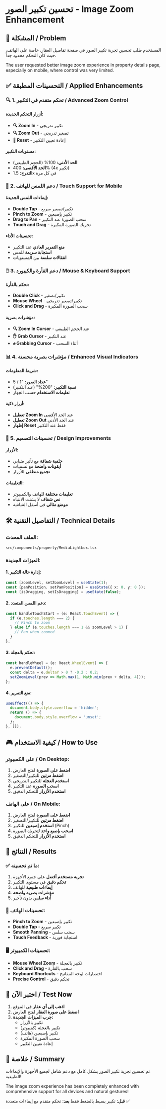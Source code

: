 # تحسين تكبير الصور - Image Zoom Enhancement

## 🎯 المشكلة / Problem

المستخدم طلب تحسين تجربة تكبير الصور في صفحة تفاصيل العقار، خاصة على الهاتف، حيث كان التحكم محدود جداً.

The user requested better image zoom experience in property details page, especially on mobile, where control was very limited.

## ✅ التحسينات المطبقة / Applied Enhancements

### 🔍 **1. تحكم متقدم في التكبير / Advanced Zoom Control**

#### **أزرار التحكم الجديدة:**
- **🔍 Zoom In** - تكبير تدريجي
- **🔍 Zoom Out** - تصغير تدريجي  
- **🔄 Reset** - إعادة تعيين التكبير

#### **مستويات التكبير:**
- **الحد الأدنى:** 100% (الحجم الطبيعي)
- **الحد الأقصى:** 400% (4x تكبير)
- **التدرج:** 1.5x في كل مرة

### 📱 **2. دعم اللمس للهاتف / Touch Support for Mobile**

#### **إيماءات اللمس الجديدة:**
- **Double Tap** - تكبير/تصغير سريع
- **Pinch to Zoom** - تكبير بإصبعين
- **Drag to Pan** - سحب الصورة عند التكبير
- **Touch and Drag** - تحريك الصورة المكبرة

#### **تحسينات الأداء:**
- **منع التمرير العادي** عند التكبير
- **استجابة سريعة** للمس
- **انتقالات سلسة** بين المستويات

### 🖱️ **3. دعم الفأرة والكيبورد / Mouse & Keyboard Support**

#### **تحكم بالفأرة:**
- **Double Click** - تكبير/تصغير
- **Mouse Wheel** - تكبير/تصغير تدريجي
- **Click and Drag** - سحب الصورة المكبرة

#### **مؤشرات بصرية:**
- **🔍 Zoom In Cursor** - عند الحجم الطبيعي
- **✋ Grab Cursor** - عند التكبير
- **✊ Grabbing Cursor** - أثناء السحب

### 📊 **4. مؤشرات بصرية محسنة / Enhanced Visual Indicators**

#### **شريط المعلومات:**
- **عداد الصور:** "1 / 5"
- **نسبة التكبير:** "200%" (عند التكبير)
- **تعليمات الاستخدام** حسب الجهاز

#### **أزرار ذكية:**
- **تعطيل Zoom In** عند الحد الأقصى
- **تعطيل Zoom Out** عند الحد الأدنى
- **إظهار Reset** فقط عند التكبير

### 🎨 **5. تحسينات التصميم / Design Improvements**

#### **الأزرار:**
- **خلفية شفافة** مع تأثير ضبابي
- **أيقونات واضحة** مع تسميات
- **تجميع منطقي** للأزرار

#### **التعليمات:**
- **تعليمات مختلفة** للهاتف والكمبيوتر
- **نص شفاف** لا يشتت الانتباه
- **موضع مثالي** في أسفل الشاشة

## 🛠️ التفاصيل التقنية / Technical Details

### **الملف المحدث:**
```
src/components/property/MediaLightbox.tsx
```

### **الميزات الجديدة:**

#### **1. إدارة حالة التكبير:**
```typescript
const [zoomLevel, setZoomLevel] = useState(1);
const [panPosition, setPanPosition] = useState({ x: 0, y: 0 });
const [isDragging, setIsDragging] = useState(false);
```

#### **2. دعم اللمس المتعدد:**
```typescript
const handleTouchStart = (e: React.TouchEvent) => {
  if (e.touches.length === 2) {
    // Pinch to zoom
  } else if (e.touches.length === 1 && zoomLevel > 1) {
    // Pan when zoomed
  }
};
```

#### **3. تحكم بالعجلة:**
```typescript
const handleWheel = (e: React.WheelEvent) => {
  e.preventDefault();
  const delta = e.deltaY > 0 ? -0.2 : 0.2;
  setZoomLevel(prev => Math.max(1, Math.min(prev + delta, 4)));
};
```

#### **4. منع التمرير:**
```typescript
useEffect(() => {
  document.body.style.overflow = 'hidden';
  return () => {
    document.body.style.overflow = 'unset';
  };
}, []);
```

## 🎮 كيفية الاستخدام / How to Use

### **على الكمبيوتر / On Desktop:**
1. **اضغط على الصورة** لفتح العارض
2. **اضغط مرتين** للتكبير/التصغير
3. **استخدم العجلة** للتكبير التدريجي
4. **اسحب الصورة** عند التكبير
5. **استخدم الأزرار** للتحكم الدقيق

### **على الهاتف / On Mobile:**
1. **اضغط على الصورة** لفتح العارض
2. **اضغط مرتين** للتكبير/التصغير
3. **استخدم إصبعين** للتكبير (Pinch)
4. **اسحب بإصبع واحد** لتحريك الصورة
5. **استخدم الأزرار** للتحكم الدقيق

## 🎯 النتائج / Results

### ✅ **ما تم تحسينه:**

1. **تجربة مستخدم أفضل** على جميع الأجهزة
2. **تحكم دقيق** في مستوى التكبير
3. **إيماءات طبيعية** للهاتف
4. **مؤشرات بصرية واضحة**
5. **أداء سلس** بدون تأخير

### 📱 **تحسينات الهاتف:**

- **Pinch to Zoom** - تكبير بإصبعين
- **Double Tap** - تكبير سريع
- **Smooth Panning** - سحب سلس
- **Touch Feedback** - استجابة فورية

### 🖥️ **تحسينات الكمبيوتر:**

- **Mouse Wheel Zoom** - تكبير بالعجلة
- **Click and Drag** - سحب بالفأرة
- **Keyboard Shortcuts** - اختصارات لوحة المفاتيح
- **Precise Control** - تحكم دقيق

## 🧪 اختبر الآن / Test Now

1. **اذهب إلى أي عقار** في الموقع
2. **اضغط على صورة العقار** لفتح العارض
3. **جرب الميزات الجديدة:**
   - تكبير بالأزرار
   - تكبير بالعجلة (كمبيوتر)
   - تكبير بإصبعين (هاتف)
   - سحب الصورة المكبرة
   - إعادة تعيين التكبير

## 🎉 خلاصة / Summary

تم تحسين تجربة تكبير الصور بشكل كامل مع دعم شامل لجميع الأجهزة والإيماءات الطبيعية!

The image zoom experience has been completely enhanced with comprehensive support for all devices and natural gestures!

**قبل:** تكبير بسيط بالضغط فقط
**بعد:** تحكم متقدم مع إيماءات متعددة ✅
